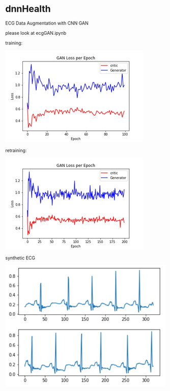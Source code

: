 # dnnHealth

ECG Data Augmentation with CNN GAN

please look at ecgGAN.ipynb

training:

![alt text](https://github.com/abbasloo/dnnHealth/blob/master/GAN_Loss_per_Epoch_final_1.png)

retraining:

![alt text](https://github.com/abbasloo/dnnHealth/blob/master/GAN_Loss_per_Epoch_final_2.png)

synthetic ECG

![alt text](https://github.com/abbasloo/dnnHealth/blob/master/result.png)

